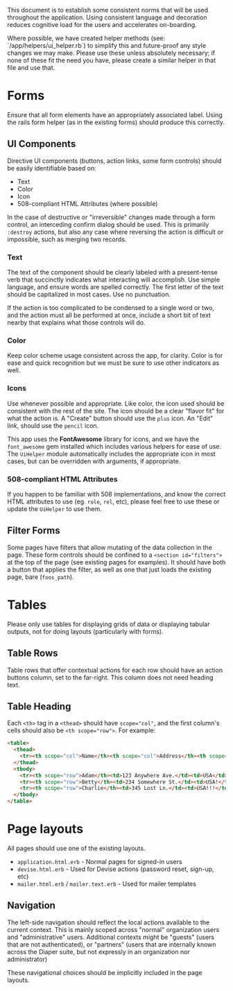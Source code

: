 This document is to establish some consistent norms that will be used throughout the application. Using consistent language and decoration reduces cognitive load for the users and accelerates on-boarding.

<aside class="notice">
Where possible, we have created helper methods (see: `/app/helpers/ui_helper.rb`) to simplify this and future-proof any style changes we may make. Please use these unless absolutely necessary; if none of these fit the need you have, please create a similar helper in that file and use that.
</aside>

# Forms
Ensure that all form elements have an appropriately associated label. Using the rails form helper (as in the existing forms) should produce this correctly.

## UI Components
Directive UI components (buttons, action links, some form controls) should be easily identifiable based on:

 * Text
 * Color
 * Icon
 * 508-compliant HTML Attributes (where possible)

In the case of destructive or "irreversible" changes made through a form control, an interceding confirm dialog should be used. This is primarily `:destroy` actions, but also any case where reversing the action is difficult or impossible, such as merging two records.

### Text
The text of the component should be clearly labeled with a present-tense verb that succinctly indicates what interacting will accomplish. Use simple language, and ensure words are spelled correctly. The first letter of the text should be capitalized in most cases. Use no punctuation.

If the action is too complicated to be condensed to a single word or two, and the action must all be performed at once, include a short bit of text nearby that explains what those controls will do.

### Color
Keep color scheme usage consistent across the app, for clarity. Color is for ease and quick recognition but we must be sure to use other indicators as well.

### Icons
Use whenever possible and appropriate. Like color, the icon used should be consistent with the rest of the site. The icon should be a clear "flavor fit" for what the action is. A "Create" button should use the `plus` icon. An "Edit" link, should use the `pencil` icon.

This app uses the **FontAwesome** library for icons, and we have the `font_awesome` gem installed which includes various helpers for ease of use. The `UiHelper` module automatically includes the appropriate icon in most cases, but can be overridden with arguments, if appropriate.

### 508-compliant HTML Attributes
If you happen to be familiar with 508 implementations, and know the correct HTML attributes to use (eg. `role`, `rel`, etc), please feel free to use these or update the `UiHelper` to use them.

## Filter Forms
Some pages have filters that allow mutating of the data collection in the page. These form controls should be confined to a `<section id="filters">` at the top of the page (see existing pages for examples). It should have both a button that applies the filter, as well as one that just loads the existing page, bare (`foos_path`).

# Tables
Please only use tables for displaying grids of data or displaying tabular outputs, not for doing layouts (particularly with forms).

## Table Rows
Table rows that offer contextual actions for each row should have an action buttons column, set to the far-right. This column does not need heading text.

## Table Heading
Each `<th>` tag in a `<thead>` should have `scope="col"`, and the first column's cells should also be `<th scope="row">`. For example:

```html
<table>
  <thead>
    <tr><th scope="col">Name</th><th scope="col">Address</th><th scope="col">Country</th></tr>
  </thead>
  <tbody>
    <tr><th scope="row">Adam</th><td>123 Anywhere Ave.</td><td>USA</td></tr>
    <tr><th scope="row">Betty</th><td>234 Somewhere St.</td><td>USA!</td></tr>
    <tr><th scope="row">Charlie</th><td>345 Lost Ln.</td><td>USA!!!</td></tr>
  </tbody>
</table>
```

# Page layouts
All pages should use one of the existing layouts.

 * `application.html.erb` - Normal pages for signed-in users
 * `devise.html.erb` - Used for Devise actions (password reset, sign-up, etc)
 * `mailer.html.erb` / `mailer.text.erb` - Used for mailer templates

## Navigation
The left-side navigation should reflect the local actions available to the current context. This is mainly scoped across "normal" organization users and "administrative" users. Additional contexts might be "guests" (users that are not authenticated), or "partners" (users that are internally known across the Diaper suite, but not expressly in an organization nor administrator)

These navigational choices should be implicitly included in the page layouts.

